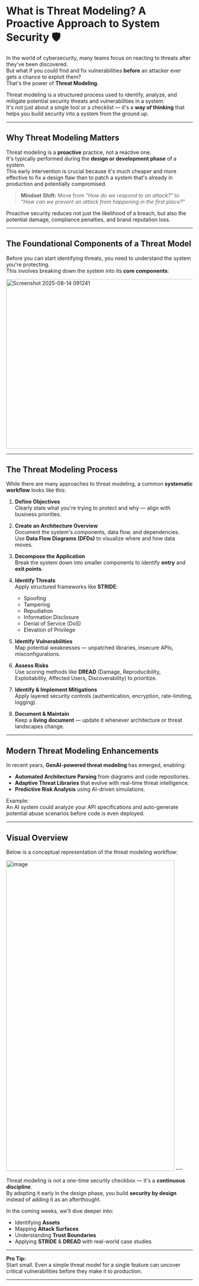 # What is Threat Modeling? A Proactive Approach to System Security 🛡️

In the world of cybersecurity, many teams focus on reacting to threats after they've been discovered.  
But what if you could find and fix vulnerabilities **before** an attacker ever gets a chance to exploit them?  
That's the power of **Threat Modeling**.

Threat modeling is a structured process used to identify, analyze, and mitigate potential security threats and vulnerabilities in a system.  
It's not just about a single tool or a checklist — it's a **way of thinking** that helps you build security into a system from the ground up.

---

## Why Threat Modeling Matters

Threat modeling is a **proactive** practice, not a reactive one.  
It's typically performed during the **design or development phase** of a system.  
This early intervention is crucial because it's much cheaper and more effective to fix a design flaw than to patch a system that's already in production and potentially compromised.

> **Mindset Shift:** Move from *"How do we respond to an attack?"* to *"How can we prevent an attack from happening in the first place?"*

Proactive security reduces not just the likelihood of a breach, but also the potential damage, compliance penalties, and brand reputation loss.

---

## The Foundational Components of a Threat Model

Before you can start identifying threats, you need to understand the system you're protecting.  
This involves breaking down the system into its **core components**:

<img width="1542" height="456" alt="Screenshot 2025-08-14 091241" src="https://github.com/user-attachments/assets/0deb96d9-202b-46b4-ae74-ce7af8a182c1" />



---

## The Threat Modeling Process

While there are many approaches to threat modeling, a common **systematic workflow** looks like this:

1. **Define Objectives**  
   Clearly state what you're trying to protect and why — align with business priorities.

2. **Create an Architecture Overview**  
   Document the system's components, data flow, and dependencies.  
   Use **Data Flow Diagrams (DFDs)** to visualize where and how data moves.

3. **Decompose the Application**  
   Break the system down into smaller components to identify **entry** and **exit points**.

4. **Identify Threats**  
   Apply structured frameworks like **STRIDE**:  
   - Spoofing  
   - Tampering  
   - Repudiation  
   - Information Disclosure  
   - Denial of Service (DoS)  
   - Elevation of Privilege  

5. **Identify Vulnerabilities**  
   Map potential weaknesses — unpatched libraries, insecure APIs, misconfigurations.

6. **Assess Risks**  
   Use scoring methods like **DREAD** (Damage, Reproducibility, Exploitability, Affected Users, Discoverability) to prioritize.

7. **Identify & Implement Mitigations**  
   Apply layered security controls (authentication, encryption, rate-limiting, logging).

8. **Document & Maintain**  
   Keep a **living document** — update it whenever architecture or threat landscapes change.

---

## Modern Threat Modeling Enhancements

In recent years, **GenAI-powered threat modeling** has emerged, enabling:
- **Automated Architecture Parsing** from diagrams and code repositories.
- **Adaptive Threat Libraries** that evolve with real-time threat intelligence.
- **Predictive Risk Analysis** using AI-driven simulations.

Example:  
An AI system could analyze your API specifications and auto-generate potential abuse scenarios before code is even deployed.

---

## Visual Overview

Below is a conceptual representation of the threat modeling workflow:

<img width="454" height="836" alt="image" src="https://github.com/user-attachments/assets/c2922aea-eb9a-42c2-8448-0c0cdf1770fe" />
---

Threat modeling is not a one-time security checkbox — it's a **continuous discipline**.  
By adopting it early in the design phase, you build **security by design** instead of adding it as an afterthought.

In the coming weeks, we'll dive deeper into:
- Identifying **Assets**
- Mapping **Attack Surfaces**
- Understanding **Trust Boundaries**
- Applying **STRIDE** & **DREAD** with real-world case studies

---

**Pro Tip:**  
Start small. Even a simple threat model for a single feature can uncover critical vulnerabilities before they make it to production.

---



